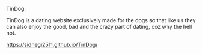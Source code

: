TinDog:

TinDog is a dating website exclusively made for the dogs so that like us they can also enjoy the good, bad and the crazy part of dating, coz why the hell not. 

https://sidnegi2511.github.io/TinDog/
